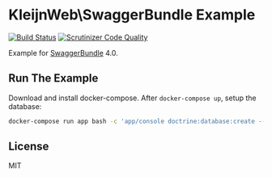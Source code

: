 # KleijnWeb\SwaggerBundle Example 
[![Build Status](https://travis-ci.org/kleijnweb/swagger-bundle-example.svg?branch=master)](https://travis-ci.org/kleijnweb/swagger-bundle-example)
[![Scrutinizer Code Quality](https://scrutinizer-ci.com/g/kleijnweb/swagger-bundle-example/badges/quality-score.png?b=master)](https://scrutinizer-ci.com/g/kleijnweb/swagger-bundle-example/?branch=master)

Example for [SwaggerBundle](https://github.com/kleijnweb/swagger-bundle) 4.0.

## Run The Example

Download and install docker-compose. After `docker-compose up`, setup the database:

```bash
docker-compose run app bash -c 'app/console doctrine:database:create --no-interaction && app/console doctrine:migrations:migrate --no-interaction && app/console doctrine:fixtures:load --no-interaction'
```
## License

MIT
